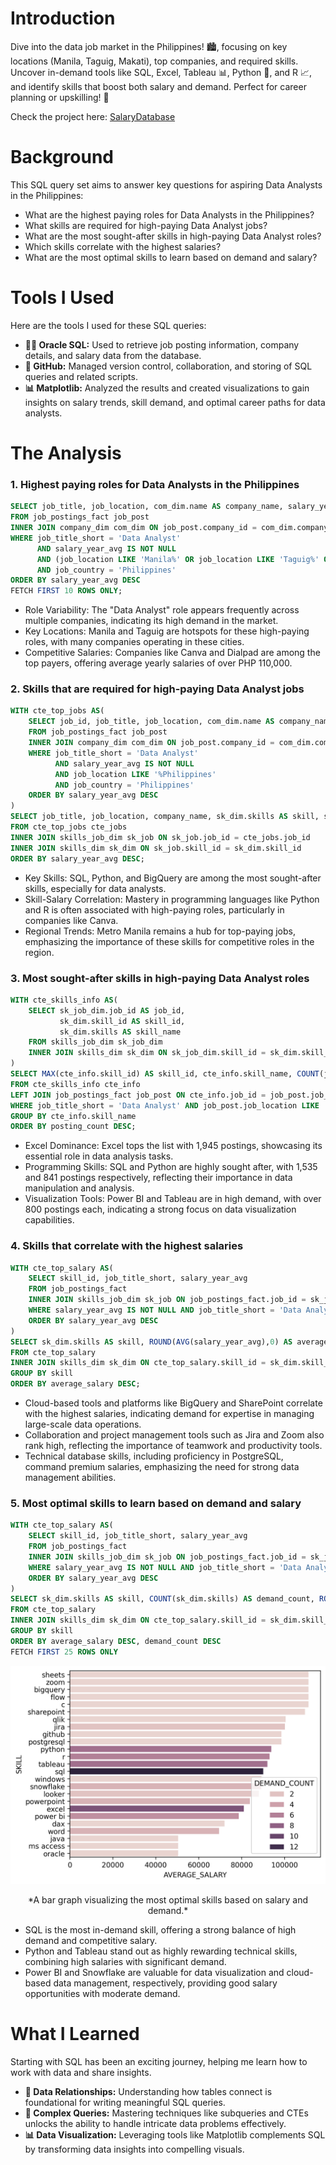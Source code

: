 # Introduction
Dive into the data job market in the Philippines! 🏙️, focusing on key locations (Manila, Taguig, Makati), top companies, and required skills. Uncover in-demand tools like SQL, Excel, Tableau 📊, Python 🐍, and R 📈, and identify skills that boost both salary and demand. Perfect for career planning or upskilling! 🚀

Check the project here: [SalaryDatabase](ProjectFiles/SalaryDatabase.sql)
# Background 
This SQL query set aims to answer key questions for aspiring Data Analysts in the Philippines:

- What are the highest paying roles for Data Analysts in the Philippines?
- What skills are required for high-paying Data Analyst jobs?
- What are the most sought-after skills in high-paying Data Analyst roles?
- Which skills correlate with the highest salaries?
- What are the most optimal skills to learn based on demand and salary?                                   
# Tools I Used
Here are the tools I used for these SQL queries:

- **🧑‍💻 Oracle SQL:** Used to retrieve job posting information, company details, and salary data from the database.
- **🔄 GitHub:** Managed version control, collaboration, and storing of SQL queries and related scripts.
- **📊 Matplotlib:** Analyzed the results and created visualizations to gain insights on salary trends, skill demand, and optimal career paths for data analysts.
# The Analysis
### 1. Highest paying roles for Data Analysts in the Philippines
```sql
SELECT job_title, job_location, com_dim.name AS company_name, salary_year_avg
FROM job_postings_fact job_post
INNER JOIN company_dim com_dim ON job_post.company_id = com_dim.company_id
WHERE job_title_short = 'Data Analyst'
      AND salary_year_avg IS NOT NULL
      AND (job_location LIKE 'Manila%' OR job_location LIKE 'Taguig%' OR job_location LIKE 'Makati%')
      AND job_country = 'Philippines'
ORDER BY salary_year_avg DESC
FETCH FIRST 10 ROWS ONLY; 
```
- Role Variability: The "Data Analyst" role appears frequently across multiple companies, indicating its high demand in the market.
- Key Locations: Manila and Taguig are hotspots for these high-paying roles, with many companies operating in these cities.
- Competitive Salaries: Companies like Canva and Dialpad are among the top payers, offering average yearly salaries of over PHP 110,000.
### 2. Skills that are required for high-paying Data Analyst jobs
```sql
WITH cte_top_jobs AS(
    SELECT job_id, job_title, job_location, com_dim.name AS company_name, salary_year_avg
    FROM job_postings_fact job_post
    INNER JOIN company_dim com_dim ON job_post.company_id = com_dim.company_id
    WHERE job_title_short = 'Data Analyst'
          AND salary_year_avg IS NOT NULL
          AND job_location LIKE '%Philippines' 
          AND job_country = 'Philippines'
    ORDER BY salary_year_avg DESC
)
SELECT job_title, job_location, company_name, sk_dim.skills AS skill, salary_year_avg
FROM cte_top_jobs cte_jobs
INNER JOIN skills_job_dim sk_job ON sk_job.job_id = cte_jobs.job_id
INNER JOIN skills_dim sk_dim ON sk_job.skill_id = sk_dim.skill_id
ORDER BY salary_year_avg DESC;
```
- Key Skills: SQL, Python, and BigQuery are among the most sought-after skills, especially for data analysts.
- Skill-Salary Correlation: Mastery in programming languages like Python and R is often associated with high-paying roles, particularly in companies like Canva.
- Regional Trends: Metro Manila remains a hub for top-paying jobs, emphasizing the importance of these skills for competitive roles in the region.
### 3. Most sought-after skills in high-paying Data Analyst roles
```sql
WITH cte_skills_info AS(
    SELECT sk_job_dim.job_id AS job_id,
           sk_dim.skill_id AS skill_id,
           sk_dim.skills AS skill_name
    FROM skills_job_dim sk_job_dim
    INNER JOIN skills_dim sk_dim ON sk_job_dim.skill_id = sk_dim.skill_id
)
SELECT MAX(cte_info.skill_id) AS skill_id, cte_info.skill_name, COUNT(job_post.job_id) AS posting_count
FROM cte_skills_info cte_info
LEFT JOIN job_postings_fact job_post ON cte_info.job_id = job_post.job_id
WHERE job_title_short = 'Data Analyst' AND job_post.job_location LIKE '%Philippines' 
GROUP BY cte_info.skill_name
ORDER BY posting_count DESC;
```
- Excel Dominance: Excel tops the list with 1,945 postings, showcasing its essential role in data analysis tasks.
- Programming Skills: SQL and Python are highly sought after, with 1,535 and 841 postings respectively, reflecting their importance in data manipulation and analysis.
- Visualization Tools: Power BI and Tableau are in high demand, with over 800 postings each, indicating a strong focus on data visualization capabilities.
### 4. Skills that correlate with the highest salaries
```sql
WITH cte_top_salary AS(
    SELECT skill_id, job_title_short, salary_year_avg
    FROM job_postings_fact
    INNER JOIN skills_job_dim sk_job ON job_postings_fact.job_id = sk_job.job_id
    WHERE salary_year_avg IS NOT NULL AND job_title_short = 'Data Analyst' AND job_location LIKE '%Philippines'
    ORDER BY salary_year_avg DESC
)
SELECT sk_dim.skills AS skill, ROUND(AVG(salary_year_avg),0) AS average_salary
FROM cte_top_salary
INNER JOIN skills_dim sk_dim ON cte_top_salary.skill_id = sk_dim.skill_id
GROUP BY skill
ORDER BY average_salary DESC;
```
- Cloud-based tools and platforms like BigQuery and SharePoint correlate with the highest salaries, indicating demand for expertise in managing large-scale data operations.
- Collaboration and project management tools such as Jira and Zoom also rank high, reflecting the importance of teamwork and productivity tools.
- Technical database skills, including proficiency in PostgreSQL, command premium salaries, emphasizing the need for strong data management abilities.
### 5. Most optimal skills to learn based on demand and salary 
```sql
WITH cte_top_salary AS(
    SELECT skill_id, job_title_short, salary_year_avg
    FROM job_postings_fact
    INNER JOIN skills_job_dim sk_job ON job_postings_fact.job_id = sk_job.job_id
    WHERE salary_year_avg IS NOT NULL AND job_title_short = 'Data Analyst' AND job_location LIKE '%Philippines'
    ORDER BY salary_year_avg DESC
)
SELECT sk_dim.skills AS skill, COUNT(sk_dim.skills) AS demand_count, ROUND(AVG(salary_year_avg),0) AS average_salary
FROM cte_top_salary
INNER JOIN skills_dim sk_dim ON cte_top_salary.skill_id = sk_dim.skill_id
GROUP BY skill
ORDER BY average_salary DESC, demand_count DESC
FETCH FIRST 25 ROWS ONLY
```
![Most Optimal Skills](Assets/hist_plot.png)
<p align="center">
  *A bar graph visualizing the most optimal skills based on salary and demand.*
</p>

- SQL is the most in-demand skill, offering a strong balance of high demand and competitive salary.
- Python and Tableau stand out as highly rewarding technical skills, combining high salaries with significant demand.
- Power BI and Snowflake are valuable for data visualization and cloud-based data management, respectively, providing good salary opportunities with moderate demand.
# What I Learned
Starting with SQL has been an exciting journey, helping me learn how to work with data and share insights.
- **🔗 Data Relationships:** Understanding how tables connect is foundational for writing meaningful SQL queries.
- **🧩 Complex Queries:** Mastering techniques like subqueries and CTEs unlocks the ability to handle intricate data problems effectively.
- **📊 Data Visualization:** Leveraging tools like Matplotlib complements SQL by transforming data insights into compelling visuals.




